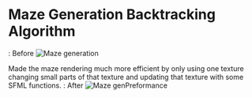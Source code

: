 # Maze Generation Backtracking Algorithm

: Before
![Maze generation](https://github.com/NedasR/Maze_Generation/assets/129998724/88fe6ff4-9170-4083-a03d-5bbd5c544cb9)

Made the maze rendering much more efficient by only using one texture changing small parts of that texture and updating that texture with some SFML functions.
: After
![Maze genPreformance](https://github.com/NedasR/Maze_Generation/assets/129998724/70342977-910b-4bd9-a246-4e4a709ab1f5)
